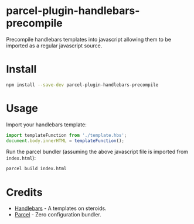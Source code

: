 # parcel-plugin-handlebars-precompile
Precompile handlebars templates into javascript allowing them to be imported as a regular javascript source.

# Install

```bash
npm install --save-dev parcel-plugin-handlebars-precompile
```

# Usage
  
Import your handlebars template:  

```javascript
import templateFunction from './template.hbs';
document.body.innerHTML = templateFunction();
```

Run the parcel bundler (assuming the above javascript file is imported from `index.html`):  

```bash
parcel build index.html
```

# Credits
 - [Handlebars](https://handlebarsjs.com/) - A templates on steroids.
 - [Parcel](https://parceljs.org/) - Zero configuration bundler.

